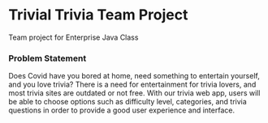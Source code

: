 # Trivial Trivia Team Project
Team project for Enterprise Java Class
### Problem Statement
Does Covid have you bored at home, need something to entertain yourself, and you love trivia? There is a need for entertainment for trivia lovers, and most trivia sites are outdated or not free. With our trivia web app, users will be able to choose options such as difficulty level, categories, and trivia questions in order to provide a good user experience and interface.